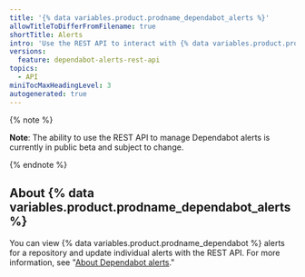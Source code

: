 ```yaml
---
title: '{% data variables.product.prodname_dependabot_alerts %}'
allowTitleToDifferFromFilename: true
shortTitle: Alerts
intro: 'Use the REST API to interact with {% data variables.product.prodname_dependabot %} alerts for a repository.'
versions:
  feature: dependabot-alerts-rest-api
topics:
  - API
miniTocMaxHeadingLevel: 3
autogenerated: true
---
```


{% note %}

**Note**: The ability to use the REST API to manage Dependabot alerts is currently in public beta and subject to change.

{% endnote %}

## About {% data variables.product.prodname_dependabot_alerts %}

You can view {% data variables.product.prodname_dependabot %} alerts for a repository and update individual alerts with the REST API. For more information, see "[About Dependabot alerts](/code-security/dependabot/dependabot-alerts/about-dependabot-alerts)."


<!-- Content after this section is automatically generated -->
